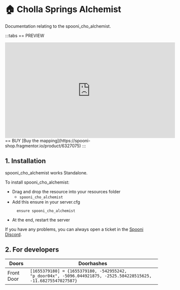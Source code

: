 # 🏠 Cholla Springs Alchemist
Documentation relating to the spooni_cho_alchemist.

:::tabs
== PREVIEW
<iframe width="560" height="315" src="https://www.youtube.com/embed/3FeU6OLDCvw?si=Vxxwyo-PxQB8Zy8p" frameborder="0" allow="accelerometer; autoplay; clipboard-write; encrypted-media; gyroscope; picture-in-picture; web-share" referrerpolicy="strict-origin-when-cross-origin" allowfullscreen></iframe>
== BUY
[Buy the mapping](https://spooni-shop.fragmentor.io/product/6327075)
:::

## 1. Installation
spooni_cho_alchemist works Standalone.  

To install spooni_cho_alchemist:
- Drag and drop the resource into your resources folder
  - `spooni_cho_alchemist`
- Add this ensure in your server.cfg
  ```
    ensure spooni_cho_alchemist
  ```
- At the end, restart the server

If you have any problems, you can always open a ticket in the [Spooni Discord](https://discord.gg/spooni).

## 2. For developers
| Doors                     | Doorhashes
|---------------------------|----------------------------------------------------------------------------------|
| Front Door                | `[1655379180] = {1655379180, -542955242, "p_door04x", -5096.044921875, -2525.584228515625, -11.68275547027587}`